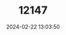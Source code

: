 ---
title: "12147"
category: "Litoria lesueurii"
draft: false
date: 2024-02-22 13:03:50
languages:
  English: ["Lesueur’s Frog", "Rocky River Frog", "Stony Creek Frog"]
---